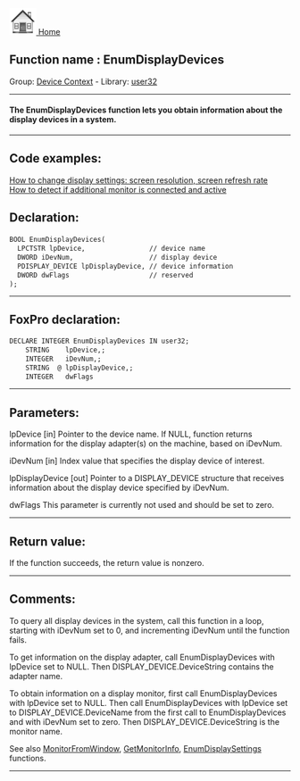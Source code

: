 [<img src="../../images/home.png"> Home ](https://github.com/VFPX/Win32API)  

## Function name : EnumDisplayDevices
Group: [Device Context](../../functions_group.md#Device_Context)  -  Library: [user32](../../Libraries.md#user32)  
***  


#### The EnumDisplayDevices function lets you obtain information about the display devices in a system. 
***  


## Code examples:
[How to change display settings: screen resolution, screen refresh rate](../../samples/sample_374.md)  
[How to detect if additional monitor is connected and active](../../samples/sample_542.md)  

## Declaration:
```foxpro  
BOOL EnumDisplayDevices(
  LPCTSTR lpDevice,                // device name
  DWORD iDevNum,                   // display device
  PDISPLAY_DEVICE lpDisplayDevice, // device information
  DWORD dwFlags                    // reserved
);  
```  
***  


## FoxPro declaration:
```foxpro  
DECLARE INTEGER EnumDisplayDevices IN user32;
	STRING    lpDevice,;
	INTEGER   iDevNum,;
	STRING  @ lpDisplayDevice,;
	INTEGER   dwFlags  
```  
***  


## Parameters:
lpDevice 
[in] Pointer to the device name. If NULL, function returns information for the display adapter(s) on the machine, based on iDevNum.

iDevNum 
[in] Index value that specifies the display device of interest. 

lpDisplayDevice 
[out] Pointer to a DISPLAY_DEVICE structure that receives information about the display device specified by iDevNum.

dwFlags 
This parameter is currently not used and should be set to zero.  
***  


## Return value:
If the function succeeds, the return value is nonzero.   
***  


## Comments:
To query all display devices in the system, call this function in a loop, starting with iDevNum set to 0, and incrementing iDevNum until the function fails.  
  
To get information on the display adapter, call EnumDisplayDevices with lpDevice set to NULL. Then DISPLAY_DEVICE.DeviceString contains the adapter name.   
  
To obtain information on a display monitor, first call EnumDisplayDevices with lpDevice set to NULL. Then call EnumDisplayDevices with lpDevice set to DISPLAY_DEVICE.DeviceName from the first call to EnumDisplayDevices and with iDevNum set to zero. Then DISPLAY_DEVICE.DeviceString is the monitor name.   
  
See also [MonitorFromWindow](MonitorFromWindow.md), [GetMonitorInfo](GetMonitorInfo.md), [EnumDisplaySettings](EnumDisplaySettings.md) functions.  
  
***  


